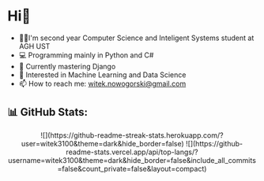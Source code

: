 
# Hi👋

- 👨‍🎓I'm second year Computer Science and Inteligent Systems student at AGH UST  
- 💻 Programming mainly in Python and C#  
- 🌱 Currently mastering Django  
- 🤔 Interested in Machine Learning and Data Science  
- 📫 How to reach me: witek.nowogorski@gmail.com

 
## 📊 GitHub Stats:
<center>
![](https://github-readme-streak-stats.herokuapp.com/?user=witek3100&theme=dark&hide_border=false)
![](https://github-readme-stats.vercel.app/api/top-langs/?username=witek3100&theme=dark&hide_border=false&include_all_commits=false&count_private=false&layout=compact)
<center/>


